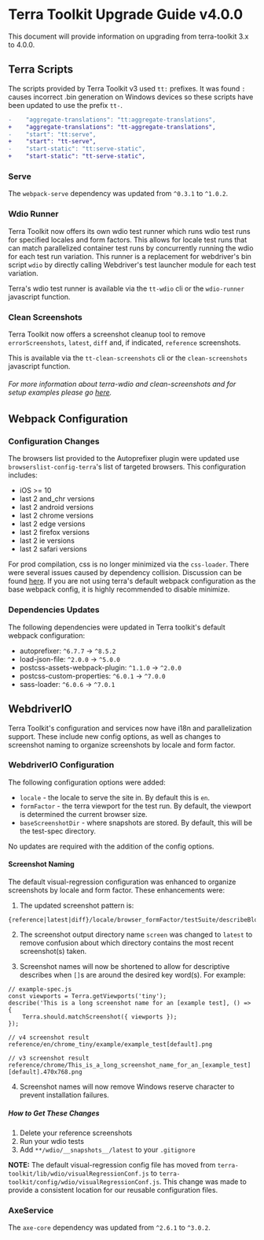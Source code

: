 # Terra Toolkit Upgrade Guide v4.0.0
This document will provide information on upgrading from terra-toolkit 3.x to 4.0.0.

## Terra Scripts
The scripts provided by Terra Toolkit v3 used `tt:` prefixes. It was found `:` causes incorrect .bin generation on Windows devices so these scripts have been updated to use the prefix `tt-`.
```diff
-    "aggregate-translations": "tt:aggregate-translations",
+    "aggregate-translations": "tt-aggregate-translations",
-    "start": "tt:serve",
+    "start": "tt-serve",
-    "start-static": "tt:serve-static",
+    "start-static": "tt-serve-static",
```
### Serve
The `webpack-serve` dependency was updated from `^0.3.1` to `^1.0.2`.

### Wdio Runner
Terra Toolkit now offers its own wdio test runner which runs wdio test runs for specified locales and form factors. This allows for locale test runs that can match parallelized container test runs by concurrently running the wdio for each test run variation. This runner is a replacement for webdriver's bin script `wdio` by directly calling Webdriver's test launcher module for each test variation.

Terra's wdio test runner is available via the `tt-wdio` cli or the `wdio-runner` javascript function.

### Clean Screenshots
Terra Toolkit now offers a screenshot cleanup tool to remove `errorScreenshots`, `latest`, `diff` and, if indicated, `reference` screenshots.

This is available via the `tt-clean-screenshots` cli or the `clean-screenshots` javascript function.

###### For more information about terra-wdio and clean-screenshots and for setup examples please go [here](https://github.com/cerner/terra-toolkit-boneyard/tree/master/scripts/wdio).


## Webpack Configuration
### Configuration Changes
The browsers list provided to the Autoprefixer plugin were updated use `browserslist-config-terra`'s list of targeted browsers. This configuration includes:
- iOS >= 10
- last 2 and_chr versions
- last 2 android versions
- last 2 chrome versions
- last 2 edge versions
- last 2 firefox versions
- last 2 ie versions
- last 2 safari versions

For prod compilation, css is no longer minimized via the `css-loader`. There were several issues caused by dependency collision. Discussion can be found [here](https://github.com/cerner/terra-toolkit/issues/121). If you are not using terra's default webpack configuration as the base webpack config, it is highly recommended to disable minimize.

### Dependencies Updates
The following dependencies were updated in Terra toolkit's default webpack configuration:

- autoprefixer: `^6.7.7` -> `^8.5.2`
- load-json-file: `^2.0.0` -> `^5.0.0`
- postcss-assets-webpack-plugin: `^1.1.0` -> `^2.0.0`
- postcss-custom-properties: `^6.0.1` -> `^7.0.0`
- sass-loader: `^6.0.6` -> `^7.0.1`

## WebdriverIO
Terra Toolkit's configuration and services now have i18n and parallelization support. These include new config options, as well as changes to screenshot naming to organize screenshots by locale and form factor.

### WebdriverIO Configuration
The following configuration options were added:
- `locale` - the locale to serve the site in. By default this is `en`.
- `formFactor` - the terra viewport for the test run. By default, the viewport is determined the current browser size.
- `baseScreenshotDir` - where snapshots are stored. By default, this will be the test-spec directory.

No updates are required with the addition of the config options.

#### Screenshot Naming
The default visual-regression configuration was enhanced to organize screenshots by locale and form factor. These enhancements were:

1) The updated screenshot pattern is:

```
{reference|latest|diff}/locale/browser_formFactor/testSuite/describeBlockTitle[screenshotName].png
```

2. The screenshot output directory name `screen` was changed to `latest` to remove confusion about which directory contains the most recent screenshot(s) taken.

3. Screenshot names will now be shortened to allow for descriptive describes when `[]`s are around the desired key word(s). For example:
```
// example-spec.js
const viewports = Terra.getViewports('tiny');
describe('This is a long screenshot name for an [example test], () => {
    Terra.should.matchScreenshot({ viewports });
});

// v4 screenshot result
reference/en/chrome_tiny/example/example_test[default].png

// v3 screenshot result
reference/chrome/This_is_a_long_screenshot_name_for_an_[example_test][default].470x768.png
```

4. Screenshot names will now remove Windows reserve character to prevent installation failures.

##### How to Get These Changes
1. Delete your reference screenshots
2. Run your wdio tests
3. Add `**/wdio/__snapshots__/latest` to your `.gitignore`

**NOTE:** The default visual-regression config file has moved from `terra-toolkit/lib/wdio/visualRegressionConf.js` to `terra-toolkit/config/wdio/visualRegressionConf.js`. This change was made to provide a consistent location for our reusable configuration files.

### AxeService
The `axe-core` dependency was updated from `^2.6.1` to `^3.0.2`.
